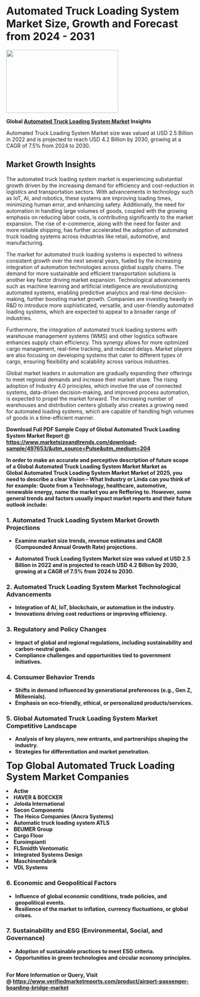 <H1>Automated Truck Loading System Market Size, Growth and Forecast from 2024 - 2031</H1><img class="aligncenter size-medium wp-image-584254" src="https://thirdeyenews.in/wp-content/uploads/2024/09/Global-Market-Research-300x168.jpeg" alt="" width="300" height="168" /><p><strong>Global&nbsp;<a href="https://www.marketsizeandtrends.com/download-sample/497653/&amp;utm_source=Pulse&amp;utm_medium=204">Automated Truck Loading System Market</a> Insights</strong></p><p>Automated Truck Loading System Market size was valued at USD 2.5 Billion in 2022 and is projected to reach USD 4.2 Billion by 2030, growing at a CAGR of 7.5% from 2024 to 2030.</p><p><h2>Market Growth Insights</h2> <p>The automated truck loading system market is experiencing substantial growth driven by the increasing demand for efficiency and cost-reduction in logistics and transportation sectors. With advancements in technology such as IoT, AI, and robotics, these systems are improving loading times, minimizing human error, and enhancing safety. Additionally, the need for automation in handling large volumes of goods, coupled with the growing emphasis on reducing labor costs, is contributing significantly to the market expansion. The rise of e-commerce, along with the need for faster and more reliable shipping, has further accelerated the adoption of automated truck loading systems across industries like retail, automotive, and manufacturing.</p> <p><strong></strong></p> <p>The market for automated truck loading systems is expected to witness consistent growth over the next several years, fueled by the increasing integration of automation technologies across global supply chains. The demand for more sustainable and efficient transportation solutions is another key factor driving market expansion. Technological advancements such as machine learning and artificial intelligence are revolutionizing automated systems, enabling predictive analytics and real-time decision-making, further boosting market growth. Companies are investing heavily in R&D to introduce more sophisticated, versatile, and user-friendly automated loading systems, which are expected to appeal to a broader range of industries.</p> <p>Furthermore, the integration of automated truck loading systems with warehouse management systems (WMS) and other logistics software enhances supply chain efficiency. This synergy allows for more optimized cargo management, real-time tracking, and reduced delays. Market players are also focusing on developing systems that cater to different types of cargo, ensuring flexibility and scalability across various industries.</p> <p>Global market leaders in automation are gradually expanding their offerings to meet regional demands and increase their market share. The rising adoption of Industry 4.0 principles, which involve the use of connected systems, data-driven decision-making, and improved process automation, is expected to propel the market forward. The increasing number of warehouses and distribution centers globally also creates a growing need for automated loading systems, which are capable of handling high volumes of goods in a time-efficient manner.</p> <p><strong></p><p><span class=""><strong>Download Full PDF Sample Copy of Global Automated Truck Loading System Market Report</strong> @ <a href="https://www.marketsizeandtrends.com/download-sample/497653/&amp;utm_source=Pulse&amp;utm_medium=204" target="_blank">https://www.marketsizeandtrends.com/download-sample/497653/&amp;utm_source=Pulse&amp;utm_medium=204</a></span></p><p>In order to make an accurate and perceptive description of future scope of a Global&nbsp;Automated Truck Loading System Market Market as Global&nbsp;Automated Truck Loading System Market Market of 2025, you need to describe a clear Vision &ndash; What Industry or Linda can you think of for example: Quote from a Technology, healthcare, automotive, renewable energy, name the market you are Reffering to. However, some general trends and factors usually impact market reports and their future outlook include:</p><h3>1.&nbsp;<strong>Automated Truck Loading System Market Growth Projections</strong></h3><ul><li>Examine market size trends, revenue estimates and CAGR (Compounded Annual Growth Rate) projections.</li><li><p>Automated Truck Loading System Market size was valued at USD 2.5 Billion in 2022 and is projected to reach USD 4.2 Billion by 2030, growing at a CAGR of 7.5% from 2024 to 2030.</p></li></ul><h3>2.&nbsp;<strong>Automated Truck Loading System Market Technological Advancements</strong></h3><ul><li>Integration of AI, IoT, blockchain, or automation in the industry.</li><li>Innovations driving cost reductions or improving efficiency.</li></ul><h3>3.&nbsp;<strong>Regulatory and Policy Changes</strong></h3><ul><li>Impact of global and regional regulations, including sustainability and carbon-neutral goals.</li><li>Compliance challenges and opportunities tied to government initiatives.</li></ul><h3>4.&nbsp;<strong>Consumer Behavior Trends</strong></h3><ul><li>Shifts in demand influenced by generational preferences (e.g., Gen Z, Millennials).</li><li>Emphasis on eco-friendly, ethical, or personalized products/services.</li></ul><h3>5.&nbsp;<strong>Global Automated Truck Loading System Market Competitive Landscape</strong></h3><ul><li>Analysis of key players, new entrants, and partnerships shaping the industry.</li><li>Strategies for differentiation and market penetration.</li></ul><p data-pm-slice="1 1 []"><span style="color: inherit; font-family: inherit; font-size: 25px;">Top Global Automated Truck Loading System Market Companies</span></p><div class="" data-test-id=""><p><li>Actiw</li><li> HAVER & BOECKER</li><li> Joloda International</li><li> Secon Components</li><li> The Heico Companies (Ancra Systems)</li><li> Automatic truck loading system ATLS</li><li> BEUMER Group</li><li> Cargo Floor</li><li> Euroimpianti</li><li> FLSmidth Ventomatic</li><li> Integrated Systems Design</li><li> Maschinenfabrik</li><li> VDL Systems</li></p></div><h3>6.&nbsp;<strong>Economic and Geopolitical Factors</strong></h3><ul><li>Influence of global economic conditions, trade policies, and geopolitical events.</li><li>Resilience of the market to inflation, currency fluctuations, or global crises.</li></ul><h3>7.&nbsp;<strong>Sustainability and ESG (Environmental, Social, and Governance)</strong></h3><ul><li>Adoption of sustainable practices to meet ESG criteria.</li><li>Opportunities in green technologies and circular economy principles.</li></ul><h2><strong style="font-size: 14px;">For More Information or Query, Visit @&nbsp;</strong><a style="background-color: #ffffff; font-size: 14px;" href="https://www.marketsizeandtrends.com/report/automated-truck-loading-system-market/" target="_blank">https://www.verifiedmarketreports.com/product/airport-passenger-boarding-bridge-market</a></h2>
